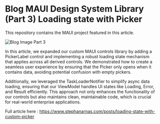 # Blog MAUI Design System Library (Part 3) Loading state with Picker

This repository contains the MAUI project featured in this article.

![Blog Image Part 3](https://www.stephanarnas.com/images/blog-03.jpg)

In this article, we expanded our custom MAUI controls library by adding a PickerLabel control and implementing a robust loading state mechanism that applies across all derived controls. We demonstrated how to create a seamless user experience by ensuring that the Picker only opens when it contains data, avoiding potential confusion with empty pickers.

Additionally, we leveraged the TaskLoaderNotifier to simplify async data loading, ensuring that our ViewModel handles UI states like Loading, Error, and Result efficiently. This approach not only enhances the functionality of our controls but also maintains clean, maintainable code, which is crucial for real-world enterprise applications.

Full article here : 
https://www.stephanarnas.com/posts/loading-state-with-custom-picker